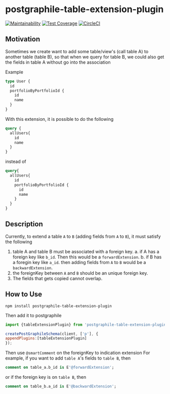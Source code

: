 # postgraphile-table-extension-plugin
 
[![Maintainability](https://api.codeclimate.com/v1/badges/807ee680e7e7ecbfef6a/maintainability)](https://codeclimate.com/github/hansololai/postgraphile-table-extension-plugin/maintainability)
[![Test Coverage](https://api.codeclimate.com/v1/badges/807ee680e7e7ecbfef6a/test_coverage)](https://codeclimate.com/github/hansololai/postgraphile-table-extension-plugin/test_coverage)
[![CircleCI](https://circleci.com/gh/hansololai/postgraphile-table-extension-plugin.svg?style=shield)](https://github.com/hansololai/postgraphile-table-extension-plugin)

## Motivation
Sometimes we create want to add some table/view's (call table A) to another table (table B), so that when we query for table B, we could also get the fields in table A without go into the association

Example
```graphql
type User {
  id
  portfolioByPortfolioId {
    id
    name
  }
}
```
With this extension, it is possible to do the following
```graphql
query {
  allUsers{
    id
    name
  }
}
```
instead of 
```graphql
query{
  allUsers{
    id
    portfolioByPortfolioId {
      id
      name
    }
  } 
}
```
## Description
Currently, to extend a table `A` to `B` (adding fields from `A` to `B`), it must satisfy the following

  1. table A and table B must be associated with a foreign key. 
     a. if A has a foreign key like `b_id`. Then this would be a `forwardExtension`.
     b. if B has a foregin key like `a_id`. then adding fields from `A` to `B` would be a `backwardExtension`.
  2. the foreignKey between `A` and `B` should be an unique foreign key. 
  3. The fields that gets copied cannot overlap. 
## How to Use ##
```
npm install postgraphile-table-extension-plugin
```
Then add it to postgraphile
```js
import {tableExtensionPlugin} from 'postgraphile-table-extension-plugin';

createPostGraphileSchema(client, ['p'], {
appendPlugins:[tableExtensionPlugin]
});
```
Then use `@smartComment` on the foreignKey to indication extension
For example, if you want to add `table A`'s fields to `table B`, then 
```sql
comment on table_a.b_id is E'@forwardExtension';
```
or if the foreign key is on `table B`, then
```sql
comment on table_b.a_id is E'@backwardExtension';
```
